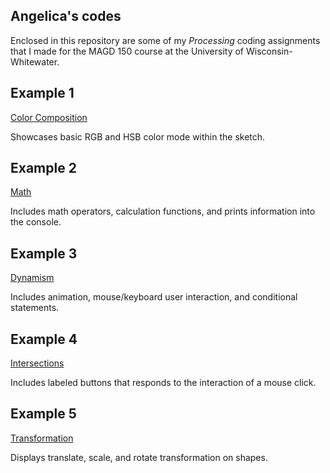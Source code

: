 ## Angelica's codes

Enclosed in this repository are some of my _Processing_ coding assignments that I made for the MAGD 150 course at the University of Wisconsin-Whitewater. 

## Example 1

[Color Composition]( https://github.com/achapm1/MAGD150stuff/tree/gh-pages/f18magd150lab02_ChapmanSykes) 

Showcases basic RGB and HSB color mode within the sketch.

## Example 2 

[Math](https://github.com/achapm1/MAGD150stuff/tree/gh-pages/f18_magd150_lab03_Chapman_Sykes)

Includes math operators, calculation functions, and prints information into the console.

## Example 3 
[Dynamism](https://github.com/achapm1/MAGD150stuff/tree/gh-pages/f18magd150_lab04_ChapmanSykes/f18magd150_lab04_ChapmanSykes)

Includes animation, mouse/keyboard user interaction, and conditional statements.

## Example 4 
[Intersections](https://github.com/achapm1/MAGD150stuff/tree/gh-pages/f18magd150lab05_ChapmanSykes/f18magd150lab05_ChapmanSykes)

Includes labeled buttons that responds to the interaction of a mouse click.

## Example 5 
[Transformation](https://github.com/achapm1/MAGD150stuff/tree/gh-pages/f18_magd150_lab07_ChapmanSykes)

Displays translate, scale, and rotate transformation on shapes.




